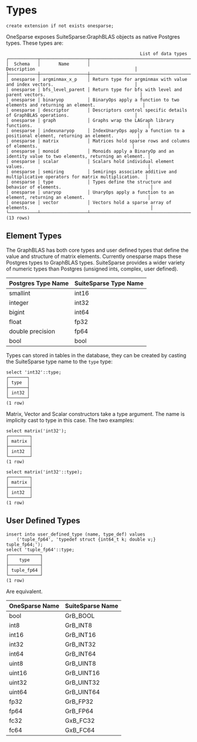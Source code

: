 # Types

``` postgres-console
create extension if not exists onesparse;
```
OneSparse exposes SuiteSparse:GraphBLAS objects as native Postgres
types.  These types are:
``` postgres-console
                                                   List of data types
┌───────────┬──────────────────┬───────────────────────────────────────────────────────────────────────────────────────┐
│  Schema   │       Name       │                                      Description                                      │
├───────────┼──────────────────┼───────────────────────────────────────────────────────────────────────────────────────┤
│ onesparse │ argminmax_x_p    │ Return type for argminmax with value and index vectors.                               │
│ onesparse │ bfs_level_parent │ Return type for bfs with level and parent vectors.                                    │
│ onesparse │ binaryop         │ BinaryOps apply a function to two elements and returning an element.                  │
│ onesparse │ descriptor       │ Descriptors control specific details of GraphBLAS operations.                         │
│ onesparse │ graph            │ Graphs wrap the LAGraph library functions.                                            │
│ onesparse │ indexunaryop     │ IndexUnaryOps apply a function to a positional element, returning an element.         │
│ onesparse │ matrix           │ Matrices hold sparse rows and columns of elements.                                    │
│ onesparse │ monoid           │ Monoids apply a BinaryOp and an identity value to two elements, returning an element. │
│ onesparse │ scalar           │ Scalars hold individual element values.                                               │
│ onesparse │ semiring         │ Semirings associate additive and multiplicative operators for matrix multiplication.  │
│ onesparse │ type             │ Types define the structure and behavior of elements.                                  │
│ onesparse │ unaryop          │ UnaryOps apply a function to an element, returning an element.                        │
│ onesparse │ vector           │ Vectors hold a sparse array of elements.                                              │
└───────────┴──────────────────┴───────────────────────────────────────────────────────────────────────────────────────┘
(13 rows)

```
## Element Types

The GraphBLAS has both core types and user defined types that
define the value and structure of matrix elements.  Currently
onesparse maps these Postgres types to GraphBLAS types.
SuiteSparse provides a wider variety of numeric types than Postgres
(unsigned ints, complex, user defined).

| Postgres Type Name | SuiteSparse Type Name |
|--------------------|-----------------------|
| smallint           | int16                 |
| integer            | int32                 |
| bigint             | int64                 |
| float              | fp32                  |
| double precision   | fp64                  |
| bool               | bool                  |

Types can stored in tables in the database, they can be created by
casting the SuiteSparse type name to the `type` type:
``` postgres-console
select 'int32'::type;
┌───────┐
│ type  │
├───────┤
│ int32 │
└───────┘
(1 row)

```
Matrix, Vector and Scalar constructors take a type argument.  The
name is implicity cast to type in this case.  The two examples:
``` postgres-console
select matrix('int32');
┌────────┐
│ matrix │
├────────┤
│ int32  │
└────────┘
(1 row)

select matrix('int32'::type);
┌────────┐
│ matrix │
├────────┤
│ int32  │
└────────┘
(1 row)

```
## User Defined Types
``` postgres-console
insert into user_defined_type (name, type_def) values
    ('tuple_fp64', 'typedef struct {int64_t k; double v;} tuple_fp64;');
select 'tuple_fp64'::type;
┌────────────┐
│    type    │
├────────────┤
│ tuple_fp64 │
└────────────┘
(1 row)

```
Are equivalent.

| OneSparse Name | SuiteSparse Name |
|----------------|------------------|
| bool | GrB_BOOL |
| int8 | GrB_INT8 |
| int16 | GrB_INT16 |
| int32 | GrB_INT32 |
| int64 | GrB_INT64 |
| uint8 | GrB_UINT8 |
| uint16 | GrB_UINT16 |
| uint32 | GrB_UINT32 |
| uint64 | GrB_UINT64 |
| fp32 | GrB_FP32 |
| fp64 | GrB_FP64 |
| fc32 | GxB_FC32 |
| fc64 | GxB_FC64 |